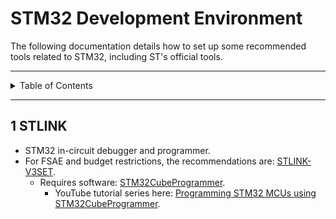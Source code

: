 # STM32 Development Environment

The following documentation details how to set up some recommended tools related
to STM32, including ST's official tools.

---

<details markdown="1">
  <summary>Table of Contents</summary>

- [1 STLINK](#1-stlink)

</details>

---

## 1 STLINK

- STM32 in-circuit debugger and programmer.
- For FSAE and budget restrictions, the recommendations
  are: [STLINK-V3SET](https://www.st.com/en/development-tools/stlink-v3set.html).
    - Requires
      software: [STM32CubeProgrammer](https://www.st.com/en/development-tools/stm32cubeprog.html).
        - YouTube tutorial series
          here: [Programming STM32 MCUs using STM32CubeProgrammer](https://youtube.com/playlist?list=PLnMKNibPkDnGZb0NkLeSRkTY79bvP7vzY).
